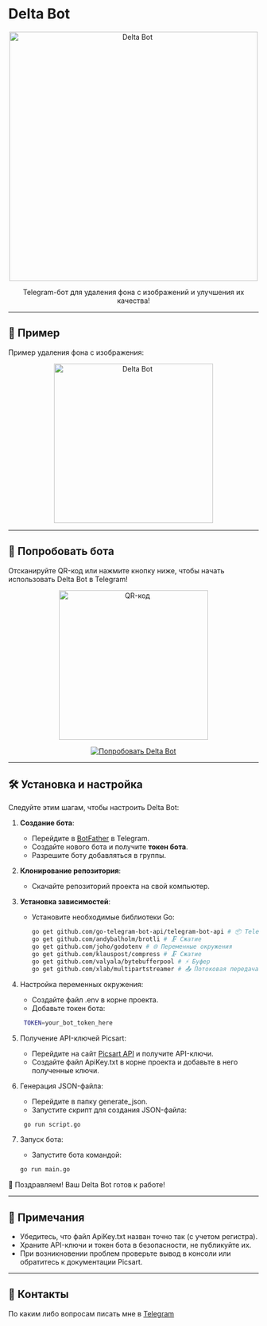 # Delta Bot

<p align="center">
  <img src="https://media1.tenor.com/m/ZQ06vsxdy1cAAAAd/bear-scream.gif" alt="Delta Bot" width="500"/>
</p>

<p align="center">
  Telegram-бот для удаления фона с изображений и улучшения их качества!
</p>

---

## 📸 Пример
Пример удаления фона с изображения:

<p align="center">
  <img src="https://i.postimg.cc/90h1y6ss/example.gif" alt="Delta Bot" width="320"/>
</p>


---

## 🔗 Попробовать бота
Отсканируйте QR-код или нажмите кнопку ниже, чтобы начать использовать Delta Bot в Telegram!

<p align="center">
  <img src="https://i.postimg.cc/QxDn773V/qr.png" alt="QR-код" width="300"/>
</p>

<p align="center">
  <a href="https://t.me/delta_ph_bot" target="_blank">
    <img src="https://img.shields.io/badge/🎉_Попробовать_бота-0088cc?style=for-the-badge&logo=telegram&logoColor=white" alt="Попробовать Delta Bot">
  </a>
</p>

---

## 🛠 Установка и настройка
Следуйте этим шагам, чтобы настроить Delta Bot:

1. **Создание бота**:
   - Перейдите в [BotFather](https://t.me/BotFather) в Telegram.
   - Создайте нового бота и получите **токен бота**.
   - Разрешите боту добавляться в группы.

2. **Клонирование репозитория**:
   - Скачайте репозиторий проекта на свой компьютер.

3. **Установка зависимостей**:
   - Установите необходимые библиотеки Go:
     ```bash
     go get github.com/go-telegram-bot-api/telegram-bot-api # 📦 Telegram API
     go get github.com/andybalholm/brotli # 🗜️ Сжатие
     go get github.com/joho/godotenv # 🌐 Переменные окружения
     go get github.com/klauspost/compress # 🗜️ Сжатие
     go get github.com/valyala/bytebufferpool # ⚡ Буфер
     go get github.com/xlab/multipartstreamer # 📤 Потоковая передача
     ```
4. Настройка переменных окружения:
   - Создайте файл .env в корне проекта.
   - Добавьте токен бота:
   ```bash
    TOKEN=your_bot_token_here
   ```
5. Получение API-ключей Picsart:
   - Перейдите на сайт [Picsart API](https://docs.picsart.io/docs/creative-apis-get-api-key) и получите API-ключи.
   - Создайте файл ApiKey.txt в корне проекта и добавьте в него полученные ключи.
6. Генерация JSON-файла:
   - Перейдите в папку generate_json.
   - Запустите скрипт для создания JSON-файла:
   ```bash
    go run script.go
   ```
7. Запуск бота:
   - Запустите бота командой:
    ```bash
    go run main.go
   ```

🎉 Поздравляем! Ваш Delta Bot готов к работе!

---

## 📝 Примечания
- Убедитесь, что файл ApiKey.txt назван точно так (с учетом регистра).
- Храните API-ключи и токен бота в безопасности, не публикуйте их.
- При возникновении проблем проверьте вывод в консоли или обратитесь к документации Picsart.

---

## 📧 Контакты
По каким либо вопросам писать мне в [Telegram](https://t.me/supchik_mmm)